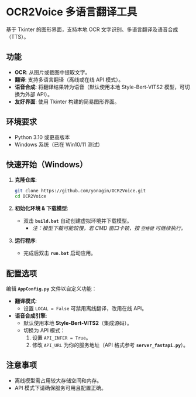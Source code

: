 # OCR2Voice 多语言翻译工具  

基于 Tkinter 的图形界面，支持本地 OCR 文字识别、多语言翻译及语音合成（TTS）。  

## 功能  
- **OCR**: 从图片或截图中提取文字。  
- **翻译**: 支持多语言翻译（离线或在线 API 模式）。  
- **语音合成**: 将翻译结果转为语音（默认使用本地 Style-Bert-VITS2 模型，可切换为外部 API）。  
- **友好界面**: 使用 Tkinter 构建的简易图形界面。  

## 环境要求  
- Python 3.10 或更高版本  
- Windows 系统（已在 Win10/11 测试）  

## 快速开始（Windows）  
1. **克隆仓库**:  
   ```bash  
   git clone https://github.com/yonagin/OCR2Voice.git
   cd OCR2Voice 
   ```  

2. **初始化环境 & 下载模型**:  
   - 双击 **`build.bat`** 自动创建虚拟环境并下载模型。  
     - *注：模型下载可能较慢，若 CMD 窗口卡顿，按 `空格键` 可继续执行。*  

3. **运行程序**:  
   - 完成后双击 **`run.bat`** 启动应用。  

## 配置选项  
编辑 **`AppConfig.py`** 文件以自定义功能：  
- **翻译模式**:  
  - 设置 `LOCAL = False` 可禁用离线翻译，改用在线 API。  
- **语音合成引擎**:  
  - 默认使用本地 **Style-Bert-VITS2**（集成源码）。  
  - 切换为 API 模式：  
    1. 设置 `API_INFER = True`。  
    2. 修改 `API_URL` 为你的服务地址（API 格式参考 **`server_fastapi.py`**）。  

## 注意事项  
- 离线模型需占用较大存储空间和内存。  
- API 模式下请确保服务可用且配置正确。
